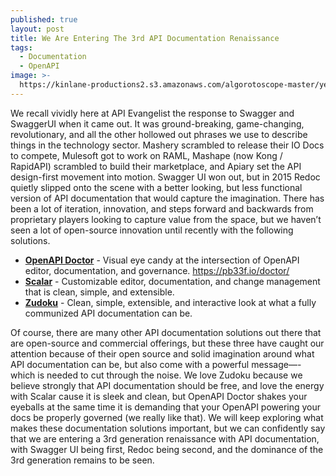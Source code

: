 ```yaml
---
published: true
layout: post
title: We Are Entering The 3rd API Documentation Renaissance
tags:
  - Documentation
  - OpenAPI
image: >-
  https://kinlane-productions2.s3.amazonaws.com/algorotoscope-master/yellow-journalism-arrow-in-ground.jpeg
---
```

We recall vividly here at API Evangelist the response to Swagger and SwaggerUI when it came out. It was ground-breaking, game-changing, revolutionary, and all the other hollowed out phrases we use to describe things in the technology sector. Mashery scrambled to release their IO Docs to compete, Mulesoft got to work on RAML, Mashape (now Kong / RapidAPI) scrambled to build their marketplace, and Apiary set the API design-first movement into motion. Swagger UI won out, but in 2015 Redoc quietly slipped onto the scene with a better looking, but less functional version of API documentation that would capture the imagination. There has been a lot of iteration, innovation, and steps forward and backwards from proprietary players looking to capture value from the space, but we haven’t seen a lot of open-source innovation until recently with the following solutions.

- [**OpenAPI Doctor**](https://github.com/pb33f/doctor) - Visual eye candy at the intersection of OpenAPI editor, documentation, and governance.  https://pb33f.io/doctor/
- [**Scalar**](https://github.com/scalar/scalar) - Customizable editor, documentation, and change management that is clean, simple, and extensible.
- [**Zudoku**](https://github.com/zuplo/zudoku) - Clean, simple, extensible, and interactive look at what a fully communized API documentation can be.

Of course, there are many other API documentation solutions out there that are open-source and commercial offerings, but these three have caught our attention because of their open source and solid imagination around what API documentation can be, but also come with a powerful message—-which is needed to cut through the noise. We love Zudoku because we believe strongly that API documentation should be free, and love the energy with Scalar cause it is sleek and clean, but OpenAPI Doctor shakes your eyeballs at the same time it is demanding that your OpenAPI powering your docs be properly governed (we really like that). We will keep exploring what makes these documentation solutions important, but we can confidently say that we are entering a 3rd generation renaissance with API documentation, with Swagger UI being first, Redoc being second, and the dominance of the 3rd generation remains to be seen.

